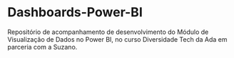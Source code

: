 # Dashboards-Power-BI
Repositório de acompanhamento de desenvolvimento do Módulo de Visualização de Dados no Power BI, no curso Diversidade Tech da Ada em parceria com a Suzano.
